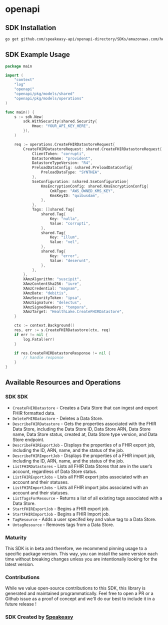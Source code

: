 # openapi

<!-- Start SDK Installation -->
## SDK Installation

```bash
go get github.com/speakeasy-api/openapi-directory/SDKs/amazonaws.com/healthlake/2017-07-01/go
```
<!-- End SDK Installation -->

## SDK Example Usage
<!-- Start SDK Example Usage -->
```go
package main

import (
    "context"
    "log"
    "openapi"
    "openapi/pkg/models/shared"
    "openapi/pkg/models/operations"
)

func main() {
    s := sdk.New(
        sdk.WithSecurity(shared.Security{
            Hmac: "YOUR_API_KEY_HERE",
        }),
    )

    req := operations.CreateFHIRDatastoreRequest{
        CreateFHIRDatastoreRequest: shared.CreateFHIRDatastoreRequest{
            ClientToken: "corrupti",
            DatastoreName: "provident",
            DatastoreTypeVersion: "R4",
            PreloadDataConfig: &shared.PreloadDataConfig{
                PreloadDataType: "SYNTHEA",
            },
            SseConfiguration: &shared.SseConfiguration{
                KmsEncryptionConfig: shared.KmsEncryptionConfig{
                    CmkType: "AWS_OWNED_KMS_KEY",
                    KmsKeyID: "quibusdam",
                },
            },
            Tags: []shared.Tag{
                shared.Tag{
                    Key: "nulla",
                    Value: "corrupti",
                },
                shared.Tag{
                    Key: "illum",
                    Value: "vel",
                },
                shared.Tag{
                    Key: "error",
                    Value: "deserunt",
                },
            },
        },
        XAmzAlgorithm: "suscipit",
        XAmzContentSha256: "iure",
        XAmzCredential: "magnam",
        XAmzDate: "debitis",
        XAmzSecurityToken: "ipsa",
        XAmzSignature: "delectus",
        XAmzSignedHeaders: "tempora",
        XAmzTarget: "HealthLake.CreateFHIRDatastore",
    }

    ctx := context.Background()
    res, err := s.CreateFHIRDatastore(ctx, req)
    if err != nil {
        log.Fatal(err)
    }

    if res.CreateFHIRDatastoreResponse != nil {
        // handle response
    }
}
```
<!-- End SDK Example Usage -->

<!-- Start SDK Available Operations -->
## Available Resources and Operations

### SDK SDK

* `CreateFHIRDatastore` - Creates a Data Store that can ingest and export FHIR formatted data.
* `DeleteFHIRDatastore` - Deletes a Data Store. 
* `DescribeFHIRDatastore` - Gets the properties associated with the FHIR Data Store, including the Data Store ID, Data Store ARN, Data Store name, Data Store status, created at, Data Store type version, and Data Store endpoint.
* `DescribeFHIRExportJob` - Displays the properties of a FHIR export job, including the ID, ARN, name, and the status of the job.
* `DescribeFHIRImportJob` - Displays the properties of a FHIR import job, including the ID, ARN, name, and the status of the job. 
* `ListFHIRDatastores` - Lists all FHIR Data Stores that are in the user’s account, regardless of Data Store status.
* `ListFHIRExportJobs` -  Lists all FHIR export jobs associated with an account and their statuses. 
* `ListFHIRImportJobs` -  Lists all FHIR import jobs associated with an account and their statuses. 
* `ListTagsForResource` -  Returns a list of all existing tags associated with a Data Store. 
* `StartFHIRExportJob` - Begins a FHIR export job.
* `StartFHIRImportJob` - Begins a FHIR Import job.
* `TagResource` -  Adds a user specifed key and value tag to a Data Store. 
* `UntagResource` -  Removes tags from a Data Store. 
<!-- End SDK Available Operations -->

### Maturity

This SDK is in beta and therefore, we recommend pinning usage to a specific package version.
This way, you can install the same version each time without breaking changes unless you are intentionally
looking for the latest version.

### Contributions

While we value open-source contributions to this SDK, this library is generated and maintained programmatically.
Feel free to open a PR or a Github issue as a proof of concept and we'll do our best to include it in a future release !

### SDK Created by [Speakeasy](https://docs.speakeasyapi.dev/docs/using-speakeasy/client-sdks)
